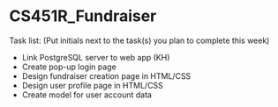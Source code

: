 # CS451R_Fundraiser

Task list: (Put initials next to the task(s) you plan to complete this week)
- Link PostgreSQL server to web app (KH)
- Create pop-up login page
- Design fundraiser creation page in HTML/CSS
- Design user profile page in HTML/CSS
- Create model for user account data
